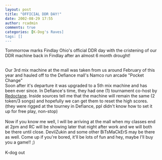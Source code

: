 ```yaml
---
layout: post
title: "OFFICIAL DDR DAY!"
date: 2002-08-29 17:55
author: rcadmin
comments: true
categories: [K-Dog's Raves]
tags: []
---
```

Tommorrow marks Findlay Ohio's official DDR day with the cristening of our DDR machine back in Findlay after an almost 6 month drought! 
<br />

<br />
Our 3rd mix machine at the mall was taken from us around February of this year and hauled off to the Defiance mall's Namco run arcade "Pocket Change"
<br />
Soon after it's departure it was upgraded to a 5th mix machine and has been ever since. In Defiance's time, they had one (1) tournament co-host by <a href="http://www.redoctane.com">Redoctane</a>. Inside sources tell me that the machine will remain the same (2 token/3 songs) and hopefully we can get them to reset the high scores. (they were rigged at the tourney in Defiance, ppl didn't know how to set it up for free play, non-stop)
<br />

<br />
Now if you know me well, I will be arriving at the mall when my classes end at 2pm and RC will be showing later that night after work and we will both be there until close. DevilZukin and some other BiTsMaCkErS may be there as well. Come up if you're bored, it'll be lots of fun and hey, maybe I'll buy you a game!! ;)
<br />

<br />
K-dog out
